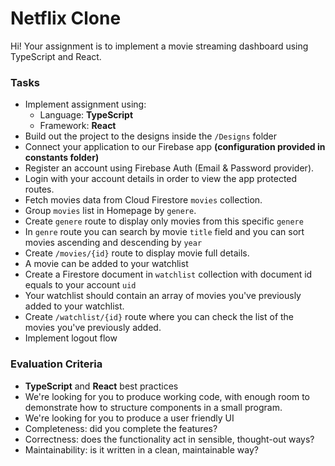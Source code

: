 # Netflix Clone

Hi!
Your assignment is to implement a movie streaming dashboard using TypeScript and React.

### Tasks

- Implement assignment using:
  - Language: **TypeScript**
  - Framework: **React**
- Build out the project to the designs inside the `/Designs` folder
- Connect your application to our Firebase app **(configuration provided in constants folder)**
- Register an account using Firebase Auth (Email & Password provider).
- Login with your account details in order to view the app protected routes.
- Fetch movies data from Cloud Firestore `movies` collection.
- Group `movies` list in Homepage by `genere`.
- Create `genere` route to display only movies from this specific `genere`
- In `genre` route you can search by movie `title` field and you can sort movies ascending and descending by `year`
- Create `/movies/{id}` route to display movie full details.
- A movie can be added to your watchlist
- Create a Firestore document in `watchlist` collection with document id equals to your account `uid`
- Your watchlist should contain an array of movies you've previously added to your watchlist.
- Create `/watchlist/{id}` route where you can check the list of the movies you've previously added.
- Implement logout flow

### Evaluation Criteria

- **TypeScript** and **React** best practices
- We're looking for you to produce working code, with enough room to demonstrate how to structure components in a small program.
- We're looking for you to produce a user friendly UI
- Completeness: did you complete the features?
- Correctness: does the functionality act in sensible, thought-out ways?
- Maintainability: is it written in a clean, maintainable way?
#
